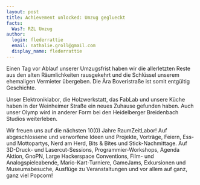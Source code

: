 ```yaml
---
layout: post
title: Achievement unlocked: Umzug geglueckt
facts:
  Was?: RZL Umzug
author:
  login: flederrattie
  email: nathalie.groll@gmail.com
  display_name: flederrattie
---
```


Einen Tag vor Ablauf unserer Umzugsfrist haben wir die allerletzten Reste aus den alten Räumlichkeiten rausgekehrt und die Schlüssel unserem ehemaligen Vermieter übergeben.
Die Ära Boveristraße ist somit entgültig Geschichte.

Unser Elektroniklabor, die Holzwerkstatt, das FabLab und unsere Küche haben in der Weinheimer Straße ein neues Zuhause gefunden haben.
Auch unser Olymp wird in anderer Form bei den Heidelberger Breidenbach Studios weiterleben.

Wir freuen uns auf die nächsten 10(0) Jahre RaumZeitLabor!
Auf abgeschlossene und verworfene Ideen und Projekte, Vorträge, Feiern, Ess- und Mottopartys, Nerd am Herd, Bits & Bites und Stick-Nachmittage.
Auf 3D-Druck- und Lasercut-Sessions, Programmier-Workshops, Agenda Aktion, GnoPN, Large Hackerspace Conventions, Film- und Analogspieleabende, Mario-Kart-Turniere, GameJams, Exkursionen und Museumsbesuche, Ausflüge zu Veranstaltungen und vor allem auf ganz, ganz viel Popcorn!
